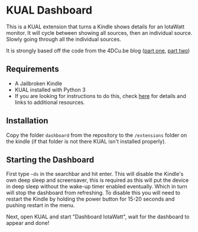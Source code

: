 # KUAL Dashboard

This is a KUAL extension that turns a Kindle shows details for an IotaWatt monitor. It will cycle between showing all sources, then an individual source. Slowly going through all the individual sources.

It is strongly based off the code from the 4DCu.be blog ([part one](http://blog.4dcu.be/diy/2020/09/27/PythonKindleDashboard_1.html),
[part two](https://blog.4dcu.be/diy/2020/10/04/PythonKindleDashboard_2.html))

## Requirements

  * A Jailbroken Kindle
  * KUAL installed with Python 3
  * If you are looking for instructions to do this, check [here](http://blog.4dcu.be/diy/2020/09/27/PythonKindleDashboard_1.html) for details and links to additional resources.

## Installation

Copy the folder `dashboard` from the repository to the `/extensions` folder on the kindle (if that folder is not there
KUAL isn't installed properly).

## Starting the Dashboard

First type `~ds` in the searchbar and hit enter. This will disable the Kindle's own deep sleep and screensaver, this is
required as this will put the device in deep sleep without the wake-up timer enabled eventually. Which in turn will
stop the dashboard from refreshing. To disable this you will need to restart the Kindle by holding the power button for
15-20 seconds and pushing restart in the menu.

Next, open KUAL and start "Dashboard IotaWatt", wait for the dashboard to appear and done!

